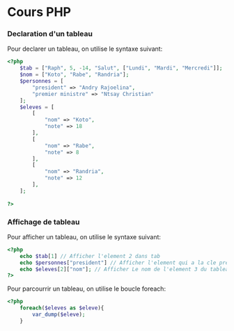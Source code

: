 # Cours PHP

### Declaration d'un tableau

Pour declarer un tableau, on utilise le syntaxe suivant:

```php
<?php
	$tab = ["Raph", 5, -14, "Salut", ["Lundi", "Mardi", "Mercredi"]];
	$nom = ["Koto", "Rabe", "Randria"];
	$personnes = [
        "president" => "Andry Rajoelina",
        "premier ministre" => "Ntsay Christian"
    ];
    $eleves = [
        [
            "nom" => "Koto",
            "note" => 18
        ],
        [
            "nom" => "Rabe",
            "note" => 8
        ],
        [
            "nom" => "Randria",
            "note" => 12
        ],
    ];
    
?>
```

### Affichage de tableau

Pour afficher un tableau, on utilise le syntaxe suivant:

```php
<?php
	echo $tab[1] // Afficher l'element 2 dans tab
    echo $personnes["president"] // Afficher l'element qui a la cle president
    echo $eleves[2]["nom"]; // Afficher Le nom de l'element 3 du tableau eleve 
?>
```

Pour parcourrir un tableau, on utilise le boucle foreach:

```php
<?php
    foreach($eleves as $eleve){
        var_dump($eleve);
    }
```

